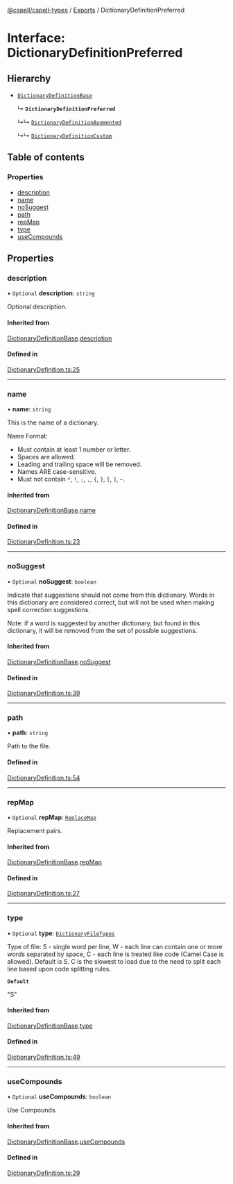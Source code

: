 [@cspell/cspell-types](../README.md) / [Exports](../modules.md) / DictionaryDefinitionPreferred

# Interface: DictionaryDefinitionPreferred

## Hierarchy

- [`DictionaryDefinitionBase`](DictionaryDefinitionBase.md)

  ↳ **`DictionaryDefinitionPreferred`**

  ↳↳ [`DictionaryDefinitionAugmented`](DictionaryDefinitionAugmented.md)

  ↳↳ [`DictionaryDefinitionCustom`](DictionaryDefinitionCustom.md)

## Table of contents

### Properties

- [description](DictionaryDefinitionPreferred.md#description)
- [name](DictionaryDefinitionPreferred.md#name)
- [noSuggest](DictionaryDefinitionPreferred.md#nosuggest)
- [path](DictionaryDefinitionPreferred.md#path)
- [repMap](DictionaryDefinitionPreferred.md#repmap)
- [type](DictionaryDefinitionPreferred.md#type)
- [useCompounds](DictionaryDefinitionPreferred.md#usecompounds)

## Properties

### description

• `Optional` **description**: `string`

Optional description.

#### Inherited from

[DictionaryDefinitionBase](DictionaryDefinitionBase.md).[description](DictionaryDefinitionBase.md#description)

#### Defined in

[DictionaryDefinition.ts:25](https://github.com/streetsidesoftware/cspell/blob/8b25077/packages/cspell-types/src/DictionaryDefinition.ts#L25)

___

### name

• **name**: `string`

This is the name of a dictionary.

Name Format:
- Must contain at least 1 number or letter.
- Spaces are allowed.
- Leading and trailing space will be removed.
- Names ARE case-sensitive.
- Must not contain `*`, `!`, `;`, `,`, `{`, `}`, `[`, `]`, `~`.

#### Inherited from

[DictionaryDefinitionBase](DictionaryDefinitionBase.md).[name](DictionaryDefinitionBase.md#name)

#### Defined in

[DictionaryDefinition.ts:23](https://github.com/streetsidesoftware/cspell/blob/8b25077/packages/cspell-types/src/DictionaryDefinition.ts#L23)

___

### noSuggest

• `Optional` **noSuggest**: `boolean`

Indicate that suggestions should not come from this dictionary.
Words in this dictionary are considered correct, but will not be
used when making spell correction suggestions.

Note: if a word is suggested by another dictionary, but found in
this dictionary, it will be removed from the set of
possible suggestions.

#### Inherited from

[DictionaryDefinitionBase](DictionaryDefinitionBase.md).[noSuggest](DictionaryDefinitionBase.md#nosuggest)

#### Defined in

[DictionaryDefinition.ts:39](https://github.com/streetsidesoftware/cspell/blob/8b25077/packages/cspell-types/src/DictionaryDefinition.ts#L39)

___

### path

• **path**: `string`

Path to the file.

#### Defined in

[DictionaryDefinition.ts:54](https://github.com/streetsidesoftware/cspell/blob/8b25077/packages/cspell-types/src/DictionaryDefinition.ts#L54)

___

### repMap

• `Optional` **repMap**: [`ReplaceMap`](../modules.md#replacemap)

Replacement pairs.

#### Inherited from

[DictionaryDefinitionBase](DictionaryDefinitionBase.md).[repMap](DictionaryDefinitionBase.md#repmap)

#### Defined in

[DictionaryDefinition.ts:27](https://github.com/streetsidesoftware/cspell/blob/8b25077/packages/cspell-types/src/DictionaryDefinition.ts#L27)

___

### type

• `Optional` **type**: [`DictionaryFileTypes`](../modules.md#dictionaryfiletypes)

Type of file:
S - single word per line,
W - each line can contain one or more words separated by space,
C - each line is treated like code (Camel Case is allowed).
Default is S.
C is the slowest to load due to the need to split each line based upon code splitting rules.

**`Default`**

"S"

#### Inherited from

[DictionaryDefinitionBase](DictionaryDefinitionBase.md).[type](DictionaryDefinitionBase.md#type)

#### Defined in

[DictionaryDefinition.ts:49](https://github.com/streetsidesoftware/cspell/blob/8b25077/packages/cspell-types/src/DictionaryDefinition.ts#L49)

___

### useCompounds

• `Optional` **useCompounds**: `boolean`

Use Compounds.

#### Inherited from

[DictionaryDefinitionBase](DictionaryDefinitionBase.md).[useCompounds](DictionaryDefinitionBase.md#usecompounds)

#### Defined in

[DictionaryDefinition.ts:29](https://github.com/streetsidesoftware/cspell/blob/8b25077/packages/cspell-types/src/DictionaryDefinition.ts#L29)
